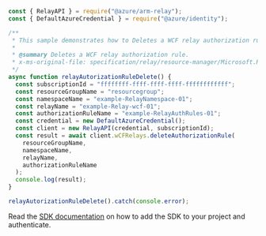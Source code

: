 ```javascript
const { RelayAPI } = require("@azure/arm-relay");
const { DefaultAzureCredential } = require("@azure/identity");

/**
 * This sample demonstrates how to Deletes a WCF relay authorization rule.
 *
 * @summary Deletes a WCF relay authorization rule.
 * x-ms-original-file: specification/relay/resource-manager/Microsoft.Relay/stable/2017-04-01/examples/Relay/RelayAutorizationRuleDelete.json
 */
async function relayAutorizationRuleDelete() {
  const subscriptionId = "ffffffff-ffff-ffff-ffff-ffffffffffff";
  const resourceGroupName = "resourcegroup";
  const namespaceName = "example-RelayNamespace-01";
  const relayName = "example-Relay-wcf-01";
  const authorizationRuleName = "example-RelayAuthRules-01";
  const credential = new DefaultAzureCredential();
  const client = new RelayAPI(credential, subscriptionId);
  const result = await client.wCFRelays.deleteAuthorizationRule(
    resourceGroupName,
    namespaceName,
    relayName,
    authorizationRuleName
  );
  console.log(result);
}

relayAutorizationRuleDelete().catch(console.error);
```

Read the [SDK documentation](https://github.com/Azure/azure-sdk-for-js/blob/%40azure%2Farm-relay_3.0.1/sdk/relay/arm-relay/README.md) on how to add the SDK to your project and authenticate.
